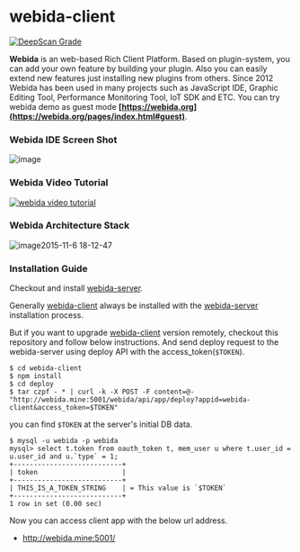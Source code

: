 # webida-client

[![DeepScan Grade](http://a5811e54.ngrok.io/api/projects/302/branches/230/badge/grade.svg)](http://dev.deepscan.io:5001/lite/#view=project&pid=302&bid=230)

**Webida** is an web-based Rich Client Platform. Based on plugin-system,
you can add your own feature by building your plugin. Also you can easily extend
new features just installing new plugins from others. Since 2012 Webida has been used in many projects such as 
JavaScript IDE, Graphic Editing Tool, Performance Monitoring Tool, IoT SDK and ETC.
You can try webida demo as guest mode **[https://webida.org](https://webida.org/pages/index.html#guest)**.

### Webida IDE Screen Shot

![image](https://cloud.githubusercontent.com/assets/7447396/11450399/15612d02-95e2-11e5-8887-6035671f740e.png)

### Webida Video Tutorial

[![webida video tutorial](https://img.youtube.com/vi/qvEEzuJ5kO4/0.jpg)](https://www.youtube.com/watch?v=qvEEzuJ5kO4)

### Webida Architecture Stack

![image2015-11-6 18-12-47](https://cloud.githubusercontent.com/assets/7447396/14353386/cb383c68-fd13-11e5-863d-f36735aad2b5.png)

### Installation Guide

Checkout and install [webida-server](https://github.com/webida/webida-server).

Generally [webida-client](https://github.com/webida/webida-client) always be installed with the 
[webida-server](https://github.com/webida/webida-server) installation process.

But if you want to upgrade [webida-client](https://github.com/webida/webida-client) version remotely,
checkout this repository and follow below instructions.
And send deploy request to the webida-server using deploy API with the access_token(`$TOKEN`).

```
$ cd webida-client
$ npm install
$ cd deploy
$ tar czpf - * | curl -k -X POST -F content=@- "http://webida.mine:5001/webida/api/app/deploy?appid=webida-client&access_token=$TOKEN"
```

you can find `$TOKEN` at the server's initial DB data.

```
$ mysql -u webida -p webida
mysql> select t.token from oauth_token t, mem_user u where t.user_id = u.user_id and u.`type` = 1;
+---------------------------+
| token                     |
+---------------------------+
| THIS_IS_A_TOKEN_STRING    | = This value is `$TOKEN`
+---------------------------+
1 row in set (0.00 sec)
```

Now you can access client app with the below url address.

* http://webida.mine:5001/
